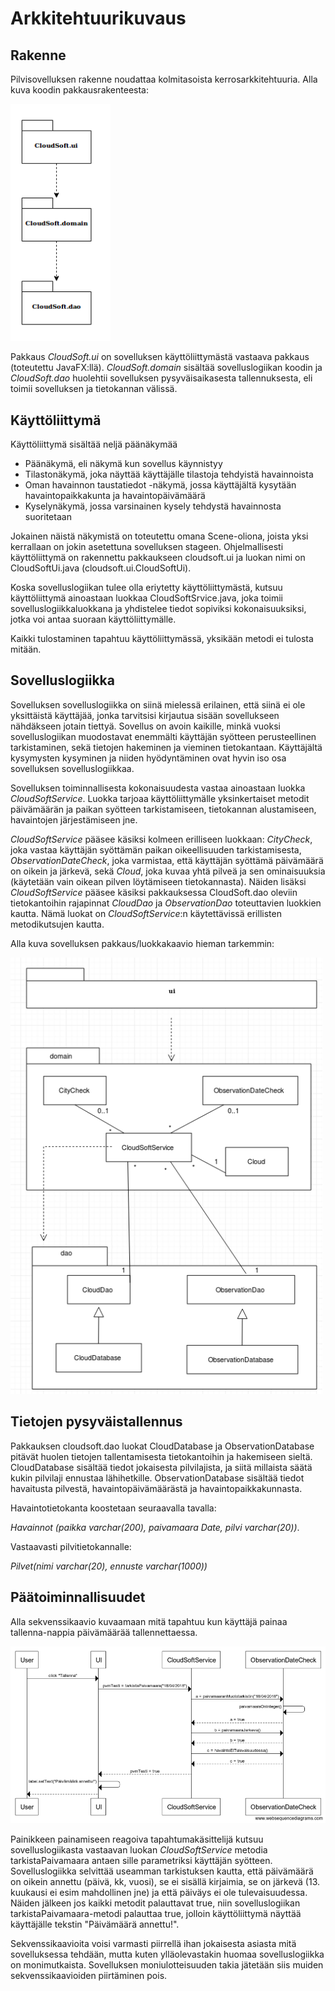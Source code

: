 # Arkkitehtuurikuvaus

## Rakenne
Pilvisovelluksen rakenne noudattaa kolmitasoista kerrosarkkitehtuuria. Alla kuva koodin pakkausrakenteesta:

<img src="https://raw.githubusercontent.com/civuaine/OTM2018_harjoitustyo/master/Dokumentaatio/EditedCloudSoft.png" width="160">

Pakkaus _CloudSoft.ui_ on sovelluksen käyttöliittymästä vastaava pakkaus (toteutettu JavaFX:llä). _CloudSoft.domain_ sisältää sovelluslogiikan koodin ja _CloudSoft.dao_ huolehtii sovelluksen pysyväisaikasesta tallennuksesta, eli toimii sovelluksen ja tietokannan välissä.

## Käyttöliittymä
Käyttöliittymä sisältää neljä päänäkymää
- Päänäkymä, eli näkymä kun sovellus käynnistyy
- Tilastonäkymä, joka näyttää käyttäjälle tilastoja tehdyistä havainnoista
- Oman havainnon taustatiedot -näkymä, jossa käyttäjältä kysytään havaintopaikkakunta ja havaintopäivämäärä
- Kyselynäkymä, jossa varsinainen kysely tehdystä havainnosta suoritetaan

Jokainen näistä näkymistä on toteutettu omana Scene-oliona, joista yksi kerrallaan on jokin asetettuna sovelluksen stageen. Ohjelmallisesti käyttöliittymä on rakennettu pakkaukseen cloudsoft.ui ja luokan nimi on CloudSoftUi.java (cloudsoft.ui.CloudSoftUi).

Koska sovelluslogiikan tulee olla eriytetty käyttöliittymästä, kutsuu käyttöliittymä ainoastaan luokkaa CloudSoftSrvice.java, joka toimii sovelluslogiikkaluokkana ja yhdistelee tiedot sopiviksi kokonaisuuksiksi, jotka voi antaa suoraan käyttöliittymälle.

Kaikki tulostaminen tapahtuu käyttöliittymässä, yksikään metodi ei tulosta mitään.


## Sovelluslogiikka
Sovelluksen sovelluslogiikka on siinä mielessä erilainen, että siinä ei ole yksittäistä käyttäjää, jonka tarvitsisi kirjautua sisään sovellukseen nähdäkseen jotain tiettyä. Sovellus on avoin kaikille, minkä vuoksi sovelluslogiikan muodostavat enemmälti käyttäjän syötteen perusteellinen tarkistaminen, sekä tietojen hakeminen ja vieminen tietokantaan. Käyttäjältä kysymysten kysyminen ja niiden hyödyntäminen ovat hyvin iso osa sovelluksen sovelluslogiikkaa.

Sovelluksen toiminnallisesta kokonaisuudesta vastaa ainoastaan luokka _CloudSoftService_. Luokka tarjoaa käyttöliittymälle yksinkertaiset metodit päivämäärän ja paikan syötteen tarkistamiseen, tietokannan alustamiseen, havaintojen järjestämiseen jne.

_CloudSoftService_ pääsee käsiksi kolmeen erilliseen luokkaan: _CityCheck_, joka vastaa käyttäjän syöttämän paikan oikeellisuuden tarkistamisesta, _ObservationDateCheck_, joka varmistaa, että käyttäjän syöttämä päivämäärä on oikein ja järkevä, sekä _Cloud_, joka kuvaa yhtä pilveä ja sen ominaisuuksia (käytetään vain oikean pilven löytämiseen tietokannasta). Näiden lisäksi _CloudSoftService_ pääsee käsiksi pakkauksessa CloudSoft.dao oleviin tietokantoihin rajapinnat _CloudDao_ ja _ObservationDao_ toteuttavien luokkien kautta. Nämä luokat on _CloudSoftService_:n käytettävissä erillisten metodikutsujen kautta.

Alla kuva sovelluksen pakkaus/luokkakaavio hieman tarkemmin:

<img src="https://raw.githubusercontent.com/civuaine/OTM2018_harjoitustyo/master/Dokumentaatio/Luokkakaavio.png" width="500">


## Tietojen pysyväistallennus

Pakkauksen cloudsoft.dao luokat CloudDatabase ja ObservationDatabase pitävät huolen tietojen tallentamisesta tietokantoihin ja hakemiseen sieltä. CloudDatabase sisältää tiedot jokaisesta pilvilajista, ja siitä millaista säätä kukin pilvilaji ennustaa lähihetkille. ObservationDatabase sisältää tiedot havaitusta pilvestä, havaintopäivämäärästä ja havaintopaikkakunnasta.

Havaintotietokanta koostetaan seuraavalla tavalla: 

_Havainnot (paikka varchar(200), paivamaara Date, pilvi varchar(20))_.

Vastaavasti pilvitietokannalle:

_Pilvet(nimi varchar(20), ennuste varchar(1000))_

## Päätoiminnallisuudet

Alla sekvenssikaavio kuvaamaan mitä tapahtuu kun käyttäjä painaa tallenna-nappia päivämäärää tallennettaessa.

<img src="https://raw.githubusercontent.com/civuaine/OTM2018_harjoitustyo/master/Dokumentaatio/paivays_sekvenssikaavio.png" width="800">

Painikkeen painamiseen reagoiva tapahtumakäsittelijä kutsuu sovelluslogiikasta vastaavan luokan _CloudSoftService_ metodia tarkistaPaivamaara antaen sille parametriksi käyttäjän syötteen. Sovelluslogiikka selvittää useamman tarkistuksen kautta, että päivämäärä on oikein annettu (päivä, kk, vuosi), se ei sisällä kirjaimia, se on järkevä (13. kuukausi ei esim mahdollinen jne) ja että päiväys ei ole tulevaisuudessa. Näiden jälkeen jos kaikki metodit palauttavat true, niin sovelluslogiikan tarkistaPaivamaara-metodi palauttaa true, jolloin käyttöliittymä näyttää käyttäjälle tekstin "Päivämäärä annettu!".

Sekvenssikaavioita voisi varmasti piirrellä ihan jokaisesta asiasta mitä sovelluksessa tehdään, mutta kuten ylläolevastakin huomaa sovelluslogiikka on monimutkaista. Sovelluksen moniulotteisuuden takia jätetään siis muiden sekvenssikaavioiden piirtäminen pois.

